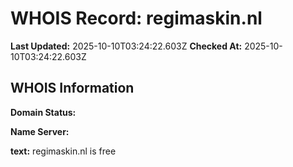 # WHOIS Record: regimaskin.nl

**Last Updated:** 2025-10-10T03:24:22.603Z
**Checked At:** 2025-10-10T03:24:22.603Z

## WHOIS Information

**Domain Status:** 

**Name Server:** 

**text:** regimaskin.nl is free

